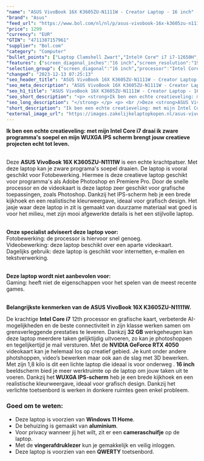 ```yaml
---
"name": "ASUS VivoBook 16X K3605ZU-N1111W - Creator Laptop - 16 inch"
"brand": "Asus"
"feed_url": "https://www.bol.com/nl/nl/p/asus-vivobook-16x-k3605zu-n1111w-creator-laptop-16-inch/9300000149691404"
"price": 1299
"currency": "EUR"
"GTIN": "4711387157961"
"supplier": "Bol.com"
"category": "Computer"
"bullet_points": ["Laptop Clamshell Zwart","Intel® Core™ i7 i7-12650H","40,6 cm (16\") WUXGA 1920 x 1200 Pixels OLED Glans 16:10","32 GB DDR4-SDRAM 2 x 16 GB","1 TB SSD","NVIDIA GeForce RTX 4050 6 GB Intel® UHD Graphics","Wi-Fi 6E (802.11ax) Bluetooth 5.3","Lithium-Ion (Li-Ion) 70 Wh 120 W","Windows 11 Home 64-bit"]
"features": {"screen_diagonal_inches":"16 inch","screen_resolution":"1920 x 1200 Pixels","processor_family":"Intel® Core™ i7","memory_size":"32 GB","memory_type":"DDR4-SDRAM","total_storage_space":"1 TB","graphics_card":"NVIDIA GeForce RTX 4050","graphics_memory_size":"6 GB","operating_system":"Windows 11 Home","battery_capacity":"70 Wh","width":"358,6 mm","depth":"249,1 mm","height":"18,9 mm","weight":"1,8 kg","graphics":"WUXGA","purpose_laptop":"Creative"}
"selection_group": {"screen_diagonal":"16 inch","processor":"Intel Core i7","changed_price_past_3_days":false,"product_family":"VivoBook"}
"changed": "2023-12-13 07:25:13"
"seo_header_title": "ASUS VivoBook 16X K3605ZU-N1111W - Creator Laptop - 16 inch"
"seo_meta_description": "ASUS VivoBook 16X K3605ZU-N1111W - Creator Laptop - 16 inch"
"seo_h1_title": "ASUS VivoBook 16X K3605ZU-N1111W - Creator Laptop - 16 inch"
"seo_short_description": "<p> <strong>Ik ben een echte creatieveling: met mijn Intel Core i7 draai ik zware programma's soepel en mijn WUXGA IPS scherm brengt jouw creatieve projecten echt tot leven."
"seo_long_description": "</strong> </p> <p> <br />Deze <strong>ASUS VivoBook 16X K3605ZU-N1111W</strong> is een echte krachtpatser. Met deze laptop kan je zware programa's soepel draaien. De laptop is vooral geschikt voor Fotobewerking. Hiermee is deze creatieve laptop geschikt voor programma's als Adobe Photoshop en Premiere Pro. Door de snelle processor en de videokaart is deze laptop zeer geschikt voor grafische toepassingen, zoals Photoshop. Dankzij het IPS-scherm heb je een brede kijkhoek en een realistische kleurweergave, ideaal voor grafisch design. Het jasje waar deze laptop in zit is gemaakt van duurzame materiaal wat goed is voor het milieu, met zijn mooi afgewerkte details is het een stijlvolle laptop. </p> <p> <br /><strong>Onze specialist adviseert deze laptop voor:</strong><br />Fotobewerking: de processor is hiervoor snel genoeg. <br />Videobewerking: deze laptop beschikt over een aparte videokaart. <br />Dagelijks gebruik: deze laptop is geschikt voor internetten, e-mailen en tekstverwerking. </p> <p> <br /><strong>Deze laptop wordt niet aanbevolen voor:</strong><br />Gaming: heeft niet de eigenschappen voor het spelen van de meest recente games. </p> <p> <br /><strong>Belangrijkste kenmerken van de ASUS VivoBook 16X K3605ZU-N1111W. </strong> </p> <p> De krachtige <strong>Intel Core i7</strong> 12th processor en grafische kaart, verbeterde AI-mogelijkheden en de beste connectiviteit in zijn klasse werken samen om grensverleggende prestaties te leveren. Dankzij <strong>32 GB</strong> werkgeheugen kan deze laptop meerdere taken gelijktijdig uitvoeren, zo kan je photoshoppen en tegelijkertijd je mail versturen. Met de <strong>NVIDIA GeForce RTX 4050</strong> videokaart kan je helemaal los op creatief gebied. Je kunt onder andere photshoppen, video’s bewerken maar ook aan de slag met 3D bewerken. Met zijn 1,8 kilo is dit een lichte laptop die ideaal is voor onderweg . <strong>16 inch</strong> beeldscherm bied je meer werktruimte op de laptop om jouw taken uit te voeren. Dankzij het<strong> WUXGA IPS-scherm</strong> heb je een brede kijkhoek en een realistische kleurweergave, ideaal voor grafisch design. Dankzij het verlichte toetsenbord is werken in donkere ruimtes geen enkel probleem. </p> <p>  </p> <h3>Goed om te weten:</h3> <ul> <li>Deze laptop is voorzien van <strong>Windows 11 Home</strong>. </li> <li>De behuizing is gemaakt van <strong>aluminium</strong>. </li> <li>Voor privacy wanneer jij het wilt, zit er een <strong>cameraschuifje</strong> op de laptop. </li> <li>Met de <strong>vingerafdruklezer</strong> kun je gemakkelijk en veilig inloggen. </li> <li>Deze laptop is voorzien van een <strong>QWERTY</strong> toetsenbord. </li> </ul>"
"short_description": "Ik ben een echte creatieveling: met mijn Intel Core i7 draai ik zware programma's soepel en mijn WUXGA IPS scherm brengt jouw creatieve projecten echt tot leven. Deze ASUS VivoBook 16X K3605ZU-N1111W is een echte krachtpatser. Met deze laptop kan je zware programa's soepel draaien. De laptop is vooral geschikt voor Fotobewerking. Hiermee is deze creatieve laptop geschikt voor programma's als Adobe Photoshop en Premiere Pro. Door de snelle processor en de videokaart is deze laptop zeer geschikt voor grafische toepassingen, zoals Photoshop. Dankzij het IPS-scherm heb je een brede kijkhoek en een realistische kleurweergave, ideaal voor grafisch design. Het jasje waar deze laptop in zit is gemaakt van duurzame materiaal wat goed is voor het milieu, met zijn mooi afgewerkte details is het een stijlvolle laptop. Onze specialist adviseert deze laptop voor: Fotobewerking: de processor is hiervoor snel genoeg. Videobewerking: deze laptop beschikt over een aparte videokaart. Dagelijks gebruik: deze laptop is geschikt voor internetten, e-mailen en tekstverwerking. Deze laptop wordt niet aanbevolen voor: Gaming: heeft niet de eigenschappen voor het spelen van de meest recente games. Belangrijkste kenmerken van de ASUS VivoBook 16X K3605ZU-N1111W. De krachtige Intel Core i7 12th processor en grafische kaart, verbeterde AI-mogelijkheden en de beste connectiviteit in zijn klasse werken samen om grensverleggende prestaties te leveren. Dankzij 32 GB werkgeheugen kan deze laptop meerdere taken gelijktijdig uitvoeren, zo kan je photoshoppen en tegelijkertijd je mail versturen. Met de NVIDIA GeForce RTX 4050 videokaart kan je helemaal los op creatief gebied. Je kunt onder andere photshoppen, video’s bewerken maar ook aan de slag met 3D bewerken. Met zijn 1,8 kilo is dit een lichte laptop die ideaal is voor onderweg . 16 inch beeldscherm bied je meer werktruimte op de laptop om jouw taken uit te voeren. Dankzij het WUXGA IPS-scherm heb je een brede kijkhoek en een realistische kleurweergave, ideaal voor grafisch design. Dankzij het verlichte toetsenbord is werken in donkere ruimtes geen enkel probleem. Goed om te weten: Deze laptop is voorzien van Windows 11 Home. De behuizing is gemaakt van aluminium. Voor privacy wanneer jij het wilt, zit er een cameraschuifje op de laptop. Met de vingerafdruklezer kun je gemakkelijk en veilig inloggen. Deze laptop is voorzien van een QWERTY toetsenbord."
"external_image_url": "https://images.zakelijkelaptopkopen.nl/asus-vivobook-16x-k3605zu-n1111w-creator-laptop-16-inch.webp"
---
```


<p> <strong>Ik ben een echte creatieveling: met mijn Intel Core i7 draai ik zware programma's soepel en mijn WUXGA IPS scherm brengt jouw creatieve projecten echt tot leven.</strong> </p> <p> <br />Deze <strong>ASUS VivoBook 16X K3605ZU-N1111W</strong> is een echte krachtpatser. Met deze laptop kan je zware programa's soepel draaien. De laptop is vooral geschikt voor Fotobewerking. Hiermee is deze creatieve laptop geschikt voor programma's als Adobe Photoshop en Premiere Pro. Door de snelle processor en de videokaart is deze laptop zeer geschikt voor grafische toepassingen, zoals Photoshop. Dankzij het IPS-scherm heb je een brede kijkhoek en een realistische kleurweergave, ideaal voor grafisch design. Het jasje waar deze laptop in zit is gemaakt van duurzame materiaal wat goed is voor het milieu, met zijn mooi afgewerkte details is het een stijlvolle laptop. </p> <p> <br /><strong>Onze specialist adviseert deze laptop voor:</strong><br />Fotobewerking: de processor is hiervoor snel genoeg.<br />Videobewerking: deze laptop beschikt over een aparte videokaart.<br />Dagelijks gebruik: deze laptop is geschikt voor internetten, e-mailen en tekstverwerking. </p> <p> <br /><strong>Deze laptop wordt niet aanbevolen voor:</strong><br />Gaming: heeft niet de eigenschappen voor het spelen van de meest recente games. </p> <p> <br /><strong>Belangrijkste kenmerken van de ASUS VivoBook 16X K3605ZU-N1111W.</strong> </p> <p> De krachtige <strong>Intel Core i7</strong> 12th processor en grafische kaart, verbeterde AI-mogelijkheden en de beste connectiviteit in zijn klasse werken samen om grensverleggende prestaties te leveren. Dankzij <strong>32 GB</strong> werkgeheugen kan deze laptop meerdere taken gelijktijdig uitvoeren, zo kan je photoshoppen en tegelijkertijd je mail versturen. Met de <strong>NVIDIA GeForce RTX 4050</strong> videokaart kan je helemaal los op creatief gebied. Je kunt onder andere photshoppen, video’s bewerken maar ook aan de slag met 3D bewerken. Met zijn 1,8 kilo is dit een lichte laptop die ideaal is voor onderweg . <strong>16 inch</strong> beeldscherm bied je meer werktruimte op de laptop om jouw taken uit te voeren. Dankzij het<strong> WUXGA IPS-scherm</strong> heb je een brede kijkhoek en een realistische kleurweergave, ideaal voor grafisch design. Dankzij het verlichte toetsenbord is werken in donkere ruimtes geen enkel probleem. </p> <p>   </p> <h3>Goed om te weten:</h3> <ul> <li>Deze laptop is voorzien van <strong>Windows 11 Home</strong>.</li> <li>De behuizing is gemaakt van <strong>aluminium</strong>.</li> <li>Voor privacy wanneer jij het wilt, zit er een <strong>cameraschuifje</strong> op de laptop.</li> <li>Met de <strong>vingerafdruklezer</strong> kun je gemakkelijk en veilig inloggen.</li> <li>Deze laptop is voorzien van een <strong>QWERTY</strong> toetsenbord.</li> </ul>